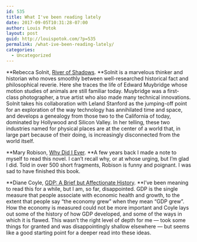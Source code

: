 ```yaml
---
id: 535
title: What I've been reading lately
date: 2017-09-05T10:31:28-07:00
author: Louis Potok
layout: post
guid: http://louispotok.com/?p=535
permalink: /what-ive-been-reading-lately/
categories:
  - Uncategorized
---
```

**Rebecca Solnit, [River of Shadows](http://amzn.to/2vIt3ks). **Solnit is a marvelous thinker and historian who moves smoothly between well-researched historical fact and philosophical reverie. Here she traces the life of Edward Muybridge whose motion studies of animals are still familiar today. Muybridge was a first-class photographer, a true artist who also made many technical innovations. Solnit takes his collaboration with Leland Stanford as the jumping-off point for an exploration of the way technology has annihilated time and space, and develops a genealogy from those two to the California of today, dominated by Hollywood and Silicon Valley. In her telling, these two industries named for physical places are at the center of a world that, in large part because of their doing, is increasingly disconnected from the world itself.

**Mary Robison, [Why Did I Ever](http://amzn.to/2x82Vjf). **A few years back I made a note to myself to read this novel. I can&#8217;t recall why, or at whose urging, but I&#8217;m glad I did. Told in over 500 short fragments, Robison is funny and poignant. I was sad to have finished this book.

**Diane Coyle, [GDP: A Brief but Affectionate History](http://amzn.to/2vIt3ks). **I&#8217;ve been meaning to read this for a while, but I am, so far, disappointed. GDP is the single measure that people associate with economic health and growth, to the extent that people say &#8220;the economy grew&#8221; when they mean &#8220;GDP grew&#8221;. How the economy is measured could not be more important and Coyle lays out some of the history of how GDP developed, and some of the ways in which it is flawed. This wasn&#8217;t the right level of depth for me &#8212; took some things for granted and was disappointingly shallow elsewhere &#8212; but seems like a good starting point for a deeper read into these ideas.
